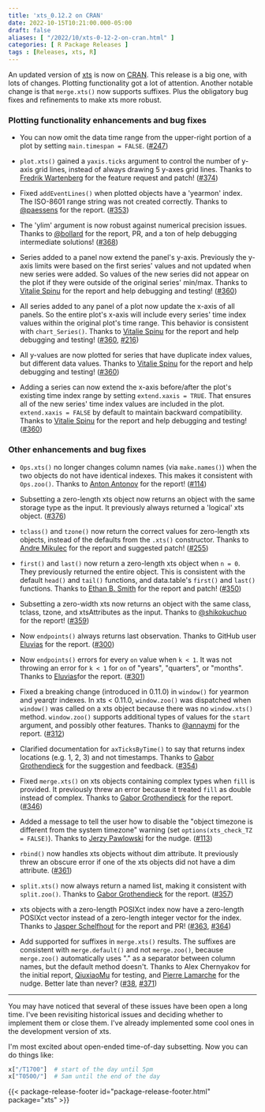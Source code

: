 ```yaml
---
title: 'xts_0.12.2 on CRAN'
date: 2022-10-15T10:21:00.000-05:00
draft: false
aliases: [ "/2022/10/xts-0-12-2-on-cran.html" ]
categories: [ R Package Releases ]
tags : [Releases, xts, R]
---
```


An updated version of [xts](http://cran.r-project.org/package=xts) is now on [CRAN](http://cran.r-project.org/). This release is a big one, with lots of changes. Plotting functionality got a lot of attention. Another notable change is that `merge.xts()` now supports suffixes. Plus the obligatory bug fixes and refinements to make xts more robust.

<!--more-->

### Plotting functionality enhancements and bug fixes

* You can now omit the data time range from the upper-right portion of a plot by setting `main.timespan = FALSE`. ([#247](https://github.com/joshuaulrich/xts/issues/247))

* `plot.xts()` gained a `yaxis.ticks` argument to control the number of y-axis grid lines, instead of always drawing 5 y-axes grid lines. Thanks to [Fredrik Wartenberg](https://github.com/FredrikWartenberg) for the feature request and patch! ([#374](https://github.com/joshuaulrich/xts/issues/374))

* Fixed `addEventLines()` when plotted objects have a 'yearmon' index. The ISO-8601 range string was not created correctly. Thanks to [@paessens](https://github.com/paessens) for the report. ([#353](https://github.com/joshuaulrich/xts/issues/353))

* The 'ylim' argument is now robust against numerical precision issues. Thanks to [@bollard](https://github.com/bollard) for the report, PR, and a ton of help debugging intermediate solutions! ([#368](https://github.com/joshuaulrich/xts/issues/368))

* Series added to a panel now extend the panel's y-axis. Previously the y-axis limits were based on the first series' values and not updated when new series were added. So values of the new series did not appear on the plot if they were outside of the original series' min/max. Thanks to [Vitalie Spinu](https://github.com/vspinu) for the report and help debugging and testing! ([#360](https://github.com/joshuaulrich/xts/issues/360))

* All series added to any panel of a plot now update the x-axis of all panels. So the entire plot's x-axis will include every series' time index values within the original plot's time range. This behavior is consistent with `chart_Series()`. Thanks to [Vitalie Spinu](https://github.com/vspinu) for the report and help debugging and testing! ([#360](https://github.com/joshuaulrich/xts/issues/360), [#216](https://github.com/joshuaulrich/xts/issues/216))

* All y-values are now plotted for series that have duplicate index values, but different data values. Thanks to [Vitalie Spinu](https://github.com/vspinu) for the report and help debugging and testing! ([#360](https://github.com/joshuaulrich/xts/issues/360))

* Adding a series can now extend the x-axis before/after the plot's existing time index range by setting `extend.xaxis = TRUE`. That ensures all of the new series' time index values are included in the plot. `extend.xaxis = FALSE` by default to maintain backward compatibility. Thanks to [Vitalie Spinu](https://github.com/vspinu) for the report and help debugging and testing! ([#360](https://github.com/joshuaulrich/xts/issues/360))

### Other enhancements and bug fixes

* `Ops.xts()` no longer changes column names (via `make.names()`) when the two objects do not have identical indexes. This makes it consistent with `Ops.zoo()`. Thanks to [Anton Antonov](https://github.com/tonytonov) for the report! ([#114](https://github.com/joshuaulrich/xts/issues/114))

* Subsetting a zero-length xts object now returns an object with the same storage type as the input. It previously always returned a 'logical' xts object. ([#376](https://github.com/joshuaulrich/xts/issues/376))

* `tclass()` and `tzone()` now return the correct values for zero-length xts objects, instead of the defaults from the `.xts()` constructor. Thanks to [Andre Mikulec](https://github.com/AndreMikulec) for the report and suggested patch! ([#255](https://github.com/joshuaulrich/xts/issues/255))

* `first()` and `last()` now return a zero-length xts object when `n = 0`. They previously returned the entire object. This is consistent with the default `head()` and `tail()` functions, and data.table's `first()` and `last()` functions. Thanks to [Ethan B. Smith](https://github.com/ethanbsmith) for the report and patch! ([#350](https://github.com/joshuaulrich/xts/issues/350))

* Subsetting a zero-width xts now returns an object with the same class, tclass, tzone, and xtsAttributes as the input. Thanks to [@shikokuchuo](https://github.com/shikokuchuo) for the report! ([#359](https://github.com/joshuaulrich/xts/issues/359))

* Now `endpoints()` always returns last observation. Thanks to GitHub user [Eluvias](https://github.com/Eluvias) for the report. ([#300](https://github.com/joshuaulrich/xts/issues/300))

* Now `endpoints()` errors for every `on` value when `k < 1`. It was not throwing an error for `k < 1` for `on` of "years", "quarters", or "months". Thanks to [Eluvias](https://github.com/Eluvias)for the report. ([#301](https://github.com/joshuaulrich/xts/issues/301))

* Fixed a breaking change (introduced in 0.11.0) in `window()` for yearmon and yearqtr indexes. In xts < 0.11.0, `window.zoo()` was dispatched when `window()` was called on a xts object because there was no `window.xts()` method. `window.zoo()` supports additional types of values for the `start` argument, and possibly other features. Thanks to [@annaymj](https://github.com/annaymj) for the report. ([#312](https://github.com/joshuaulrich/xts/issues/312))

* Clarified documentation for `axTicksByTime()` to say that returns index locations (e.g. 1, 2, 3) and not timestamps. Thanks to [Gabor Grothendieck](https://github.com/ggrothendieck) for the suggestion and feedback. ([#354](https://github.com/joshuaulrich/xts/issues/354))

* Fixed `merge.xts()` on xts objects containing complex types when `fill` is provided. It previously threw an error because it treated `fill` as double instead of complex. Thanks to [Gabor Grothendieck](https://github.com/ggrothendieck) for the report. ([#346](https://github.com/joshuaulrich/xts/issues/346))

* Added a message to tell the user how to disable the "object timezone is different from the system timezone" warning (set `options(xts_check_TZ = FALSE)`). Thanks to [Jerzy Pawlowski](https://github.com/algoquant) for the nudge. ([#113](https://github.com/joshuaulrich/xts/issues/113))

* `rbind()` now handles xts objects without dim attribute. It previously threw an obscure error if one of the xts objects did not have a dim attribute. ([#361](https://github.com/joshuaulrich/xts/issues/361))

* `split.xts()` now always return a named list, making it consistent with `split.zoo()`. Thanks to [Gabor Grothendieck](https://github.com/ggrothendieck) for the report. ([#357](https://github.com/joshuaulrich/xts/issues/357))

* xts objects with a zero-length POSIXct index now have a zero-length POSIXct vector instead of a zero-length integer vector for the index. Thanks to [Jasper Schelfhout](https://github.com/JasperSch) for the report and PR! ([#363](https://github.com/joshuaulrich/xts/issues/363), [#364](https://github.com/joshuaulrich/xts/pulls/364))

* Add supported for suffixes in `merge.xts()` results. The suffixes are consistent with `merge.default()` and not `merge.zoo()`, because `merge.zoo()` automatically uses "." as a separator between column names, but the default method doesn't. Thanks to Alex Chernyakov for the initial report, [QiuxiaoMu](https://github.com/stucash) for testing, and [Pierre Lamarche](https://github.com/pierre-lamarche) for the nudge. Better late than never? ([#38](https://github.com/joshuaulrich/xts/issues/38), [#371](https://github.com/joshuaulrich/xts/issues/371))

----

You may have noticed that several of these issues have been open a long time. I've been revisiting historical issues and deciding whether to implement them or close them. I've already implemented some cool ones in the development version of xts.

I'm most excited about open-ended time-of-day subsetting. Now you can do things like:

```r
x["/T1700"]  # start of the day until 5pm
x["T0500/"]  # 5am until the end of the day
```

{{< package-release-footer id="package-release-footer.html" package="xts" >}}
